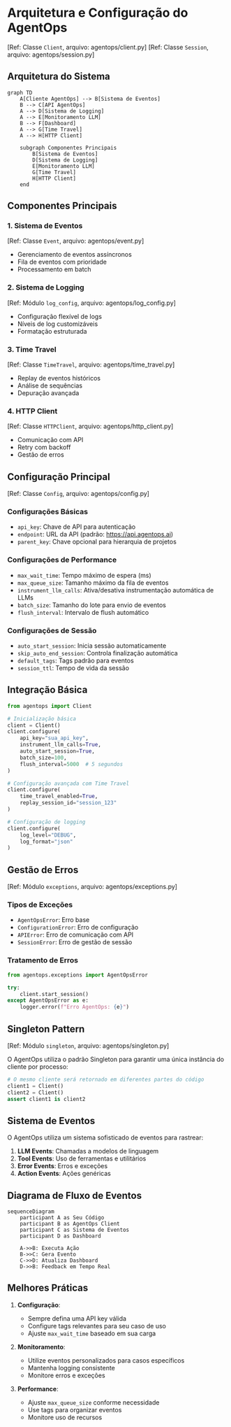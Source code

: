 # Arquitetura e Configuração do AgentOps

[Ref: Classe `Client`, arquivo: agentops/client.py]
[Ref: Classe `Session`, arquivo: agentops/session.py]

## Arquitetura do Sistema

```mermaid
graph TD
    A[Cliente AgentOps] --> B[Sistema de Eventos]
    B --> C[API AgentOps]
    A --> D[Sistema de Logging]
    A --> E[Monitoramento LLM]
    B --> F[Dashboard]
    A --> G[Time Travel]
    A --> H[HTTP Client]
    
    subgraph Componentes Principais
        B[Sistema de Eventos]
        D[Sistema de Logging]
        E[Monitoramento LLM]
        G[Time Travel]
        H[HTTP Client]
    end
```

## Componentes Principais

### 1. Sistema de Eventos
[Ref: Classe `Event`, arquivo: agentops/event.py]
- Gerenciamento de eventos assíncronos
- Fila de eventos com prioridade
- Processamento em batch

### 2. Sistema de Logging
[Ref: Módulo `log_config`, arquivo: agentops/log_config.py]
- Configuração flexível de logs
- Níveis de log customizáveis
- Formatação estruturada

### 3. Time Travel
[Ref: Classe `TimeTravel`, arquivo: agentops/time_travel.py]
- Replay de eventos históricos
- Análise de sequências
- Depuração avançada

### 4. HTTP Client
[Ref: Classe `HTTPClient`, arquivo: agentops/http_client.py]
- Comunicação com API
- Retry com backoff
- Gestão de erros

## Configuração Principal

[Ref: Classe `Config`, arquivo: agentops/config.py]

### Configurações Básicas
- `api_key`: Chave de API para autenticação
- `endpoint`: URL da API (padrão: https://api.agentops.ai)
- `parent_key`: Chave opcional para hierarquia de projetos

### Configurações de Performance
- `max_wait_time`: Tempo máximo de espera (ms)
- `max_queue_size`: Tamanho máximo da fila de eventos
- `instrument_llm_calls`: Ativa/desativa instrumentação automática de LLMs
- `batch_size`: Tamanho do lote para envio de eventos
- `flush_interval`: Intervalo de flush automático

### Configurações de Sessão
- `auto_start_session`: Inicia sessão automaticamente
- `skip_auto_end_session`: Controla finalização automática
- `default_tags`: Tags padrão para eventos
- `session_ttl`: Tempo de vida da sessão

## Integração Básica

```python
from agentops import Client

# Inicialização básica
client = Client()
client.configure(
    api_key="sua_api_key",
    instrument_llm_calls=True,
    auto_start_session=True,
    batch_size=100,
    flush_interval=5000  # 5 segundos
)

# Configuração avançada com Time Travel
client.configure(
    time_travel_enabled=True,
    replay_session_id="session_123"
)

# Configuração de logging
client.configure(
    log_level="DEBUG",
    log_format="json"
)
```

## Gestão de Erros

[Ref: Módulo `exceptions`, arquivo: agentops/exceptions.py]

### Tipos de Exceções
- `AgentOpsError`: Erro base
- `ConfigurationError`: Erro de configuração
- `APIError`: Erro de comunicação com API
- `SessionError`: Erro de gestão de sessão

### Tratamento de Erros
```python
from agentops.exceptions import AgentOpsError

try:
    client.start_session()
except AgentOpsError as e:
    logger.error(f"Erro AgentOps: {e}")
```

## Singleton Pattern
[Ref: Módulo `singleton`, arquivo: agentops/singleton.py]

O AgentOps utiliza o padrão Singleton para garantir uma única instância do cliente por processo:

```python
# O mesmo cliente será retornado em diferentes partes do código
client1 = Client()
client2 = Client()
assert client1 is client2
```

## Sistema de Eventos

O AgentOps utiliza um sistema sofisticado de eventos para rastrear:

1. **LLM Events**: Chamadas a modelos de linguagem
2. **Tool Events**: Uso de ferramentas e utilitários
3. **Error Events**: Erros e exceções
4. **Action Events**: Ações genéricas

## Diagrama de Fluxo de Eventos

```mermaid
sequenceDiagram
    participant A as Seu Código
    participant B as AgentOps Client
    participant C as Sistema de Eventos
    participant D as Dashboard

    A->>B: Executa Ação
    B->>C: Gera Evento
    C->>D: Atualiza Dashboard
    D->>B: Feedback em Tempo Real
```

## Melhores Práticas

1. **Configuração**:
   - Sempre defina uma API key válida
   - Configure tags relevantes para seu caso de uso
   - Ajuste `max_wait_time` baseado em sua carga

2. **Monitoramento**:
   - Utilize eventos personalizados para casos específicos
   - Mantenha logging consistente
   - Monitore erros e exceções

3. **Performance**:
   - Ajuste `max_queue_size` conforme necessidade
   - Use tags para organizar eventos
   - Monitore uso de recursos
